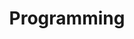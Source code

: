 ---
title: Programming
layout: tag
permalink: /programming-posts/
collection: posts
entries_layout: grid
classes: wide
author_profile: true
taxonomy: programming
sidebar:
  nav: "programming"
---